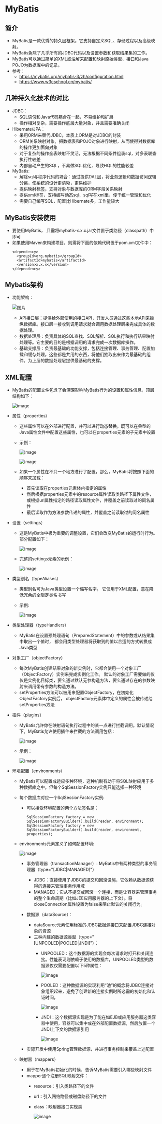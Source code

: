 # MyBatis

## 简介

  - MyBatis是一款优秀的持久层框架，它支持自定义SQL、存储过程以及高级映射。
  - MyBatis免除了几乎所有的JDBC代码以及设置参数和获取结果集的工作。
  - MyBatis可以通过简单的XML或注解来配置和映射原始类型、接口和Java POJO为数据库中的记录。
  - 参考：
    - https://mybatis.org/mybatis-3/zh/configuration.html
    - https://www.w3cschool.cn/mybatis/

## 几种持久化技术的对比

  - JDBC：
    - SQL语句和Java代码耦合在一起，不易维护和扩展
    - 操作相对复杂，需要操作底层大量对象，并且需要准确关闭
  - Hibernate/JPA：
    - 采用ORM来替代JDBC，本质上ORM是对JDBC的封装
    - ORM关系映射对象，把数据表和POJO对象进行映射，从而使得对数据库的操作更加面向对象
    - 对于复杂的操作全表映射不灵活，无法根据不同条件组装sql，对多表联查执行性较差
    - 内部自动产生的SQL，不易做SQL优化，导致HQL的性能较差
  - MyBatis:
    - 解除sql与程序代码的耦合：通过提供DAL层，将业务逻辑和数据访问逻辑分离，使系统的设计更清晰，更易维护
    - 提供映射标签，支持对象与数据库的ORM字段关系映射
    - 提供xml标签，支持编写动态sql，sql写在xml里，便于统一管理和优化
    - 需要自己编写SQL，配置比Hibernate多，工作量较大

## MyBatis安装使用

  - 要使用MyBatis， 只需将mybatis-x.x.x.jar文件置于类路径（classpath）中即可
  - 如果使用Maven来构建项目，则需将下面的依赖代码置于pom.xml文件中：
    ```
    <dependency>
      <groupId>org.mybatis</groupId>
      <artifactId>mybatis</artifactId>
      <version>x.x.x</version>
    </dependency>
    ```
    
## Mybatis架构

  - 功能架构：

    ![图片](https://user-images.githubusercontent.com/46510621/111876243-d1c19c80-89d8-11eb-9ad5-d679937e9a88.png)
    
    - API接口层：提供给外部使用的接口API，开发人员通过这些本地API来操纵数据库。接口层一接收到调用请求就会调用数据处理层来完成具体的数据处理。
    - 数据处理层：负责具体的SQL查找、SQL解析、SQL执行和执行结果映射处理等。它主要的目的是根据调用的请求完成一次数据库操作。
    - 基础支撑层：负责最基础的功能支撑，包括连接管理、事务管理、配置加载和缓存处理，这些都是共用的东西，将他们抽取出来作为最基础的组件。为上层的数据处理层提供最基础的支撑。
      
## XML配置

  - MyBatis的配置文件包含了会深深影响MyBatis行为的设置和属性信息，顶层结构如下：
  
    ![image](https://user-images.githubusercontent.com/46510621/111865610-0f0b3780-89a3-11eb-9e3f-1a206092b544.png)

  - 属性（properties）
    - 这些属性可以在外部进行配置，并可以进行动态替换。既可以在典型的Java属性文件中配置这些属性，也可以在properties元素的子元素中设置
    - 示例：
      
      ![image](https://user-images.githubusercontent.com/46510621/111865795-0d8e3f00-89a4-11eb-8589-ef54e7b9de18.png)

      ![image](https://user-images.githubusercontent.com/46510621/111865805-1a129780-89a4-11eb-8fad-f86fae85a92f.png)

    - 如果一个属性在不只一个地方进行了配置，那么，MyBatis将按照下面的顺序来加载：
      - 首先读取在properties元素体内指定的属性
      - 然后根据properties元素中的resource属性读取类路径下属性文件，或根据url属性指定的路径读取属性文件，并覆盖之前读取过的同名属性
      - 最后读取作为方法参数传递的属性，并覆盖之前读取过的同名属性
  - 设置（settings）
    - 这是MyBatis中极为重要的调整设置，它们会改变MyBatis的运行时行为。部分配置如下：

      ![image](https://user-images.githubusercontent.com/46510621/111893266-86d97080-8a3c-11eb-8521-ec61b8a52cd4.png)

    - 完整的settings元素的示例：
      
      ![image](https://user-images.githubusercontent.com/46510621/111893255-64475780-8a3c-11eb-9544-f1d2719c3a57.png)

  - 类型别名（typeAliases）
    - 类型别名可为Java类型设置一个缩写名字。 它仅用于XML配置，意在降低冗余的全限定类名书写
    - 示例:
    
      ![image](https://user-images.githubusercontent.com/46510621/111893330-fb141400-8a3c-11eb-8e38-26ace36ebe56.png)

  - 类型处理器（typeHandlers）
    - MyBatis在设置预处理语句（PreparedStatement）中的参数或从结果集中取出一个值时， 都会用类型处理器将获取到的值以合适的方式转换成Java类型  
  - 对象工厂（objectFactory）
    - 每次MyBatis创建结果对象的新实例时，它都会使用一个对象工厂（ObjectFactory）实例来完成实例化工作。 默认的对象工厂需要做的仅仅是实例化目标类，要么通过默认无参构造方法，要么通过存在的参数映射来调用带有参数的构造方法。  
    - setProperties方法可以被用来配置ObjectFactory，在初始化ObjectFactory实例后， objectFactory元素体中定义的属性会被传递给setProperties方法
  - 插件（plugins）
    - MyBatis允许你在映射语句执行过程中的某一点进行拦截调用。默认情况下，MyBatis允许使用插件来拦截的方法调用包括：
      
      ![image](https://user-images.githubusercontent.com/46510621/111893612-f2bcd880-8a3e-11eb-8b49-0c3132cbdb0e.png)

    - 示例：
      
      ![image](https://user-images.githubusercontent.com/46510621/111893760-d8372f00-8a3f-11eb-9d89-0448427066b3.png)

  - 环境配置（environments）
    - MyBatis可以配置成适应多种环境，这种机制有助于将SQL映射应用于多种数据库之中，但每个SqlSessionFactory实例只能选择一种环境
    - 每个数据库对应一个SqlSessionFactory实例:
      - 可以接受环境配置的两个方法签名是：
        ```
        SqlSessionFactory factory = new SqlSessionFactoryBuilder().build(reader, environment);
        SqlSessionFactory factory = new SqlSessionFactoryBuilder().build(reader, environment, properties);
        ```
    - environments元素定义了如何配置环境:

      ![image](https://user-images.githubusercontent.com/46510621/111893877-fd786d00-8a40-11eb-8985-faa6b81586b1.png)

      - 事务管理器（transactionManager）: MyBatis中有两种类型的事务管理器（type="[JDBC|MANAGED]"）
        - JDBC：直接使用了JDBC的提交和回滚设施，它依赖从数据源获得的连接来管理事务作用域
        - MANAGED：它从不提交或回滚一个连接，而是让容器来管理事务的整个生命周期（比如JEE应用服务器的上下文）。将closeConnection属性设置为false来阻止默认的关闭行为。
      - 数据源（dataSource）：
        - dataSource元素使用标准的JDBC数据源接口来配置JDBC连接对象的资源
        - 三种内建的数据源类型（type="[UNPOOLED|POOLED|JNDI]"）：
          - UNPOOLED：这个数据源的实现会每次请求时打开和关闭连接。性能表现则依赖于使用的数据库，UNPOOLED类型的数据源仅仅需要配置以下5种属性：

            ![image](https://user-images.githubusercontent.com/46510621/111894021-45e45a80-8a42-11eb-9c9a-d7ed46bc78d5.png)

          - POOLED：这种数据源的实现利用“池”的概念将JDBC连接对象组织起来，避免了创建新的连接实例时所必需的初始化和认证时间。
    
            ![image](https://user-images.githubusercontent.com/46510621/111894060-9c519900-8a42-11eb-8d67-f47bb1263a02.png)

          - JNDI：这个数据源实现是为了能在如EJB或应用服务器这类容器中使用，容器可以集中或在外部配置数据源，然后放置一个JNDI上下文的数据源引用

            ![image](https://user-images.githubusercontent.com/46510621/111894123-108c3c80-8a43-11eb-9abc-5d10af90e280.png)
      
      - 实际开发中使用Spring管理数据源，并进行事务控制来覆盖上述配置
    - 映射器（mappers）
      - 用于在MyBatis初始化的时候，告诉MyBatis需要引入哪些映射文件
      - mapper逐个注册SQL映射文件：
        - resource：引入类路径下的文件
        - url：引入网络路径或磁盘路径下的文件
        - class：映射器接口实现类

          ![image](https://user-images.githubusercontent.com/46510621/111894244-2817f500-8a44-11eb-9d49-a54f63c7ce6a.png)


    
    
